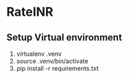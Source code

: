 # RateINR


## Setup Virtual environment
1. virtualenv .venv
2. source .venv/bin/activate
3. pip install -r requirements.txt


